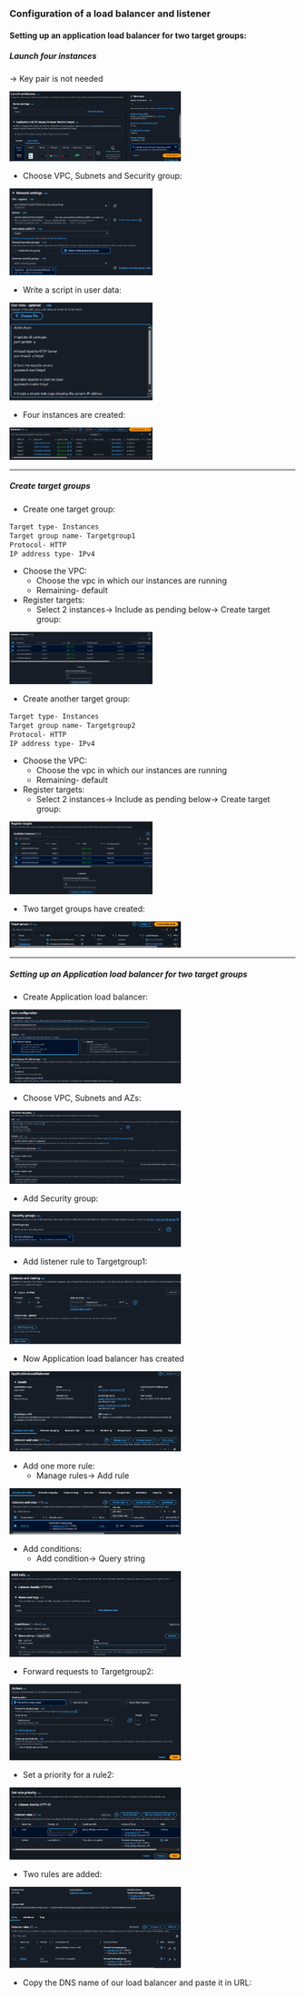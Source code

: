 ### Configuration of a load balancer and listener
#### Setting up an application load balancer for two target groups:
##### Launch four instances
   → Key pair is not needed

<img src=".github/images/img_31.png" alt="elastic load balancer" width="60%"/>

* Choose VPC, Subnets and Security group:
<img src=".github/images/img_32.png" alt="elastic load balancer" width="50%"/>

* Write a script in user data:
<img src=".github/images/img_33.png" alt="elastic load balancer" width="50%"/>

* Four instances are created:
<img src=".github/images/img_34.png" alt="elastic load balancer" width="50%"/>

---

##### Create target groups
* Create one target group:
```
Target type- Instances
Target group name- Targetgroup1
Protocol- HTTP
IP address type- IPv4
```
* Choose the VPC:
    * Choose the vpc in which our instances are running 
    * Remaining- default
* Register targets:
  * Select 2 instances→ Include as pending below→ Create target group:
<img src=".github/images/img_35.png" alt="elastic load balancer" width="50%"/>

* Create another target group:
```
Target type- Instances
Target group name- Targetgroup2
Protocol- HTTP
IP address type- IPv4
```
* Choose the VPC:
    * Choose the vpc in which our instances are running 
    * Remaining- default
* Register targets:
  * Select 2 instances→ Include as pending below→ Create target group:
<img src=".github/images/img_36.png" alt="elastic load balancer" width="50%"/>

* Two target groups have created:
<img src=".github/images/img_37.png" alt="elastic load balancer" width="60%"/>

---
##### Setting up an Application load balancer for two target groups
* Create Application load balancer:
<img src=".github/images/img_38.png" alt="elastic load balancer" width="60%"/>

* Choose VPC, Subnets and AZs:
<img src=".github/images/img_39.png" alt="elastic load balancer" width="60%"/>

* Add Security group:
<img src=".github/images/img_40.png" alt="elastic load balancer" width="60%"/>

* Add listener rule to Targetgroup1:
<img src=".github/images/img_41.png" alt="elastic load balancer" width="60%"/>

* Now Application load balancer has created
<img src=".github/images/img_42.png" alt="elastic load balancer" width="60%"/>

* Add one more rule:
  * Manage rules→ Add rule
<img src=".github/images/img_43.png" alt="elastic load balancer" width="60%"/>
  
* Add conditions:
  * Add condition→ Query string
<img src=".github/images/img_44.png" alt="elastic load balancer" width="60%"/>

* Forward requests to Targetgroup2:
<img src=".github/images/img_45.png" alt="elastic load balancer" width="60%"/>

* Set a priority for a rule2:
<img src=".github/images/img_46.png" alt="elastic load balancer" width="60%"/>

* Two rules are added:
<img src=".github/images/img_47.png" alt="elastic load balancer" width="60%"/>

* Copy the DNS name of our load balancer and paste it in URL:

